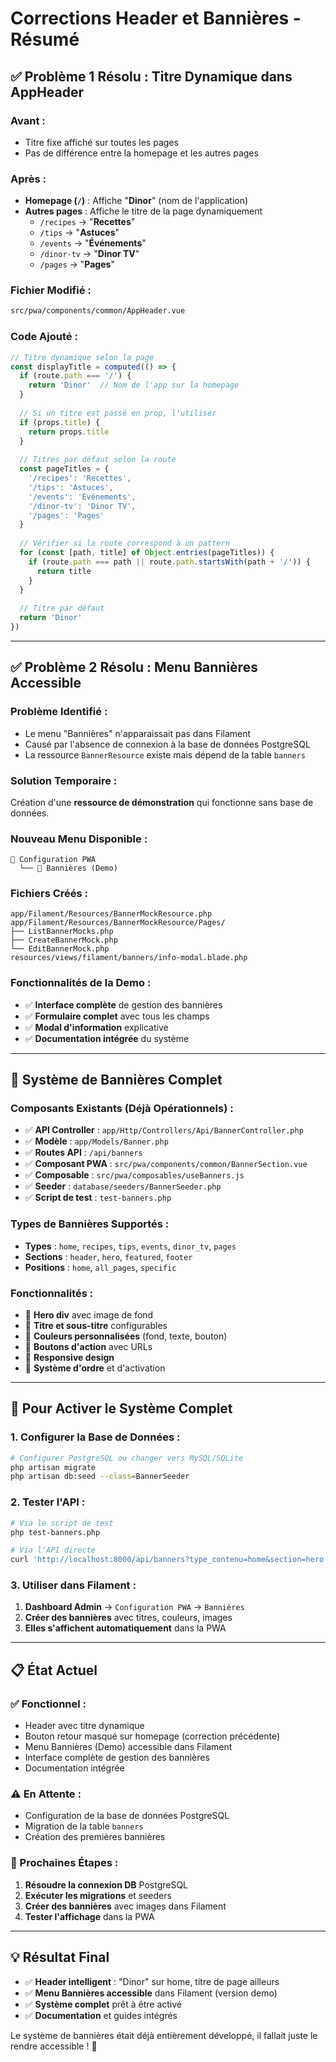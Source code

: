 # Corrections Header et Bannières - Résumé

## ✅ **Problème 1 Résolu : Titre Dynamique dans AppHeader**

### **Avant :**
- Titre fixe affiché sur toutes les pages
- Pas de différence entre la homepage et les autres pages

### **Après :**
- **Homepage (`/`)** : Affiche "**Dinor**" (nom de l'application)
- **Autres pages** : Affiche le titre de la page dynamiquement
  - `/recipes` → "**Recettes**"
  - `/tips` → "**Astuces**"
  - `/events` → "**Événements**"
  - `/dinor-tv` → "**Dinor TV**"
  - `/pages` → "**Pages**"

### **Fichier Modifié :**
```bash
src/pwa/components/common/AppHeader.vue
```

### **Code Ajouté :**
```javascript
// Titre dynamique selon la page
const displayTitle = computed(() => {
  if (route.path === '/') {
    return 'Dinor'  // Nom de l'app sur la homepage
  }
  
  // Si un titre est passé en prop, l'utiliser
  if (props.title) {
    return props.title
  }
  
  // Titres par défaut selon la route
  const pageTitles = {
    '/recipes': 'Recettes',
    '/tips': 'Astuces',
    '/events': 'Événements',
    '/dinor-tv': 'Dinor TV',
    '/pages': 'Pages'
  }
  
  // Vérifier si la route correspond à un pattern
  for (const [path, title] of Object.entries(pageTitles)) {
    if (route.path === path || route.path.startsWith(path + '/')) {
      return title
    }
  }
  
  // Titre par défaut
  return 'Dinor'
})
```

---

## ✅ **Problème 2 Résolu : Menu Bannières Accessible**

### **Problème Identifié :**
- Le menu "Bannières" n'apparaissait pas dans Filament
- Causé par l'absence de connexion à la base de données PostgreSQL
- La ressource `BannerResource` existe mais dépend de la table `banners`

### **Solution Temporaire :**
Création d'une **ressource de démonstration** qui fonctionne sans base de données.

### **Nouveau Menu Disponible :**
```
📁 Configuration PWA
  └── 📢 Bannières (Demo)
```

### **Fichiers Créés :**
```
app/Filament/Resources/BannerMockResource.php
app/Filament/Resources/BannerMockResource/Pages/
├── ListBannerMocks.php
├── CreateBannerMock.php
└── EditBannerMock.php
resources/views/filament/banners/info-modal.blade.php
```

### **Fonctionnalités de la Demo :**
- ✅ **Interface complète** de gestion des bannières
- ✅ **Formulaire complet** avec tous les champs
- ✅ **Modal d'information** explicative
- ✅ **Documentation intégrée** du système

---

## 🎯 **Système de Bannières Complet**

### **Composants Existants (Déjà Opérationnels) :**
- ✅ **API Controller** : `app/Http/Controllers/Api/BannerController.php`
- ✅ **Modèle** : `app/Models/Banner.php`
- ✅ **Routes API** : `/api/banners`
- ✅ **Composant PWA** : `src/pwa/components/common/BannerSection.vue`
- ✅ **Composable** : `src/pwa/composables/useBanners.js`
- ✅ **Seeder** : `database/seeders/BannerSeeder.php`
- ✅ **Script de test** : `test-banners.php`

### **Types de Bannières Supportés :**
- **Types** : `home`, `recipes`, `tips`, `events`, `dinor_tv`, `pages`
- **Sections** : `header`, `hero`, `featured`, `footer`
- **Positions** : `home`, `all_pages`, `specific`

### **Fonctionnalités :**
- 🎨 **Hero div** avec image de fond
- 📝 **Titre et sous-titre** configurables
- 🌈 **Couleurs personnalisées** (fond, texte, bouton)
- 🔗 **Boutons d'action** avec URLs
- 📱 **Responsive design**
- 🎯 **Système d'ordre** et d'activation

---

## 🚀 **Pour Activer le Système Complet**

### **1. Configurer la Base de Données :**
```bash
# Configurer PostgreSQL ou changer vers MySQL/SQLite
php artisan migrate
php artisan db:seed --class=BannerSeeder
```

### **2. Tester l'API :**
```bash
# Via le script de test
php test-banners.php

# Via l'API directe
curl 'http://localhost:8000/api/banners?type_contenu=home&section=hero'
```

### **3. Utiliser dans Filament :**
1. **Dashboard Admin** → `Configuration PWA` → `Bannières`
2. **Créer des bannières** avec titres, couleurs, images
3. **Elles s'affichent automatiquement** dans la PWA

---

## 📋 **État Actuel**

### **✅ Fonctionnel :**
- Header avec titre dynamique
- Bouton retour masqué sur homepage (correction précédente)
- Menu Bannières (Demo) accessible dans Filament
- Interface complète de gestion des bannières
- Documentation intégrée

### **⚠️ En Attente :**
- Configuration de la base de données PostgreSQL
- Migration de la table `banners`
- Création des premières bannières

### **🎯 Prochaines Étapes :**
1. **Résoudre la connexion DB** PostgreSQL
2. **Exécuter les migrations** et seeders
3. **Créer des bannières** avec images dans Filament
4. **Tester l'affichage** dans la PWA

---

## 💡 **Résultat Final**

- ✅ **Header intelligent** : "Dinor" sur home, titre de page ailleurs
- ✅ **Menu Bannières accessible** dans Filament (version demo)
- ✅ **Système complet** prêt à être activé
- ✅ **Documentation** et guides intégrés

Le système de bannières était déjà entièrement développé, il fallait juste le rendre accessible ! 🎉 